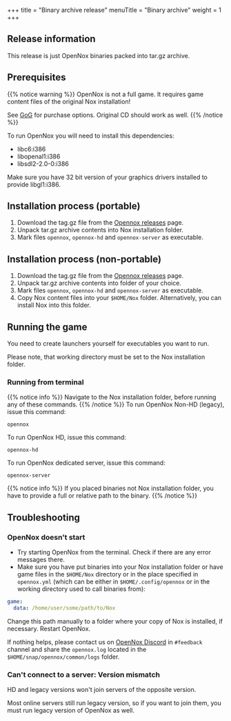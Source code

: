 +++
title = "Binary archive release"
menuTitle = "Binary archive"
weight = 1
+++

## Release information

This release is just OpenNox binaries packed into tar.gz archive.

## Prerequisites

{{% notice warning %}}
OpenNox is not a full game. It requires game content files of the original Nox installation!

See [GoG](https://www.gog.com/game/nox) for purchase options.
Original CD should work as well.
{{% /notice %}}

To run OpenNox you will need to install this dependencies:
- libc6:i386
- libopenal1:i386
- libsdl2-2.0-0:i386

Make sure you have 32 bit version of your graphics drivers installed to provide libgl1:i386.

## Installation process (portable)

1. Download the tag.gz file from the [Opennox releases](https://github.com/noxworld-dev/opennox/releases) page.
2. Unpack tar.gz archive contents into Nox installation folder.
3. Mark files `opennox`, `opennox-hd` and `opennox-server` as executable.

## Installation process (non-portable)

1. Download the tag.gz file from the [Opennox releases](https://github.com/noxworld-dev/opennox/releases) page.
2. Unpack tar.gz archive contents into folder of your choice.
3. Mark files `opennox`, `opennox-hd` and `opennox-server` as executable.
4. Copy Nox content files into your `$HOME/Nox` folder. Alternatively, you can install Nox into this folder.

## Running the game

You need to create launchers yourself for executables you want to run.

Please note, that working directory must be set to the Nox installation folder.

### Running from terminal

{{% notice info %}}
Navigate to the Nox installation folder, before running any of these commands.
{{% /notice %}}
To run OpenNox Non-HD (legacy), issue this command:
```shell
opennox
```

To run OpenNox HD, issue this command:
```shell
opennox-hd
```

To run OpenNox dedicated server, issue this command:
```shell
opennox-server
```
{{% notice info %}}
If you placed binaries not Nox installation folder, you have to provide a full or relative path to the binary.
{{% /notice %}}

## Troubleshooting

### OpenNox doesn't start
- Try starting OpenNox from the terminal. Check if there are any error messages there.
- Make sure you have put binaries into your Nox installation folder or have game files in the `$HOME/Nox` directory or in the place specified in `opennox.yml` (which can be either in `$HOME/.config/opennox` or in the working directory used to call binaries from):
```yaml
game:
  data: /home/user/some/path/to/Nox
```

Change this path manually to a folder where your copy of Nox is installed, if necessary. Restart OpenNox.

If nothing helps, please contact us on [OpenNox Discord](https://discord.gg/HgDUeXhAyW) in `#feedback` channel and share the `opennox.log` located in the `$HOME/snap/opennox/common/logs` folder.

### Can't connect to a server: Version mismatch

HD and legacy versions won't join servers of the opposite version.

Most online servers still run legacy version, so if you want to join them, you must run legacy version of OpenNox as well.
